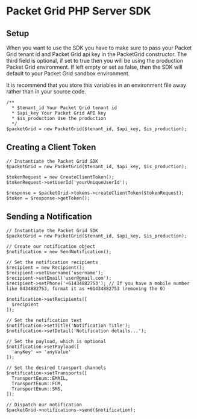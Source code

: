 # Packet Grid PHP Server SDK

## Setup
When you want to use the SDK you have to make sure to pass your Packet Grid tenant id and Packet Grid api key in the PacketGrid constructor. The third field is optional, if set to true then you will be using the production Packet Grid environment. If left empty or set as false, then the SDK will default to your Packet Grid sandbox environment.

It is recommend that you store this variables in an environment file away rather than in your source code.
```
/**
  * $tenant_id Your Packet Grid tenant id
  * $api_key Your Packet Grid API key
  * $is_production Use the production 
  */
$packetGrid = new PacketGrid($tenant_id, $api_key, $is_production);
```

## Creating a Client Token
```
// Instantiate the Packet Grid SDK
$packetGrid = new PacketGrid($tenant_id, $api_key, $is_production);

$tokenRequest = new CreateClientToken();
$tokenRequest->setUserId('yourUniqueUserId');

$response = $packetGrid->tokens->createClientToken($tokenRequest);
$token = $response->getToken();
```

## Sending a Notification
```
// Instantiate the Packet Grid SDK
$packetGrid = new PacketGrid($tenant_id, $api_key, $is_production);

// Create our notification object
$notification = new SendNotification();

// Set the notification recipients
$recipient = new Recipient();
$recipient->setUsername('username');
$recipient->setEmail('user@gmail.com');
$recipient->setPhone('+61434882753'); // If you have a mobile number like 0434882753, format it as +61434882753 (removing the 0)

$notification->setRecipients([
  $recipient
]);

// Set the notification text
$notification->setTitle('Notification Title');
$notification->setDetail('Notification details...');

// Set the payload, which is optional
$notification->setPayload([
  'anyKey' => 'anyValue'
]);

// Set the desired transport channels
$notification->setTransports([
  TransportEnum::EMAIL,
  TransportEnum::FCM,
  TransportEnum::SMS,
]);

// Dispatch our notification
$packetGrid->notifications->send($notification);
```
